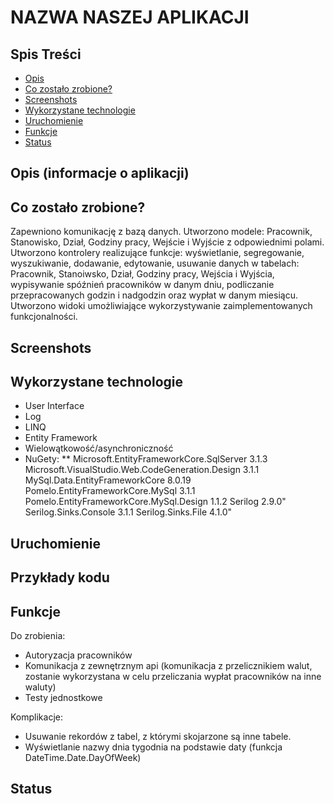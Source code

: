 # NAZWA NASZEJ APLIKACJI



## Spis Treści
* [Opis](#opis)
* [Co zostało zrobione?](#co-zostało-zrobione?)
* [Screenshots](#screenshots)
* [Wykorzystane technologie](#wykorzystane-technologie)
* [Uruchomienie](#uruchomienie)
* [Funkcje](#funkcje)
* [Status](#status)

## Opis (informacje o aplikacji)

## Co zostało zrobione?

Zapewniono komunikację z bazą danych.
Utworzono modele: Pracownik, Stanowisko, Dział, Godziny pracy, Wejście i Wyjście z odpowiednimi polami.
Utworzono kontrolery realizujące funkcje: wyświetlanie, segregowanie, wyszukiwanie, dodawanie, edytowanie, usuwanie danych w tabelach: Pracownik, Stanoiwsko, Dział, Godziny pracy, Wejścia i Wyjścia, wypisywanie spóźnień pracowników w danym dniu, podliczanie przepracowanych godzin i nadgodzin oraz wypłat w danym miesiącu.
Utworzono widoki umożliwiające wykorzystywanie zaimplementowanych funkcjonalności.

## Screenshots


## Wykorzystane technologie
* User Interface
* Log
* LINQ
* Entity Framework
* Wielowątkowość/asynchroniczność
* NuGety:
** Microsoft.EntityFrameworkCore.SqlServer 3.1.3
Microsoft.VisualStudio.Web.CodeGeneration.Design 3.1.1
MySql.Data.EntityFrameworkCore 8.0.19
Pomelo.EntityFrameworkCore.MySql 3.1.1
Pomelo.EntityFrameworkCore.MySql.Design 1.1.2
Serilog 2.9.0"
Serilog.Sinks.Console 3.1.1
Serilog.Sinks.File 4.1.0"

## Uruchomienie

## Przykłady kodu


## Funkcje


Do zrobienia:
* Autoryzacja pracowników
* Komunikacja z zewnętrznym api (komunikacja z przelicznikiem walut, zostanie wykorzystana w celu przeliczania wypłat pracowników na inne waluty)
* Testy jednostkowe

Komplikacje:
* Usuwanie rekordów z tabel, z którymi skojarzone są inne tabele.
* Wyświetlanie nazwy dnia tygodnia na podstawie daty (funkcja DateTime.Date.DayOfWeek)

## Status


